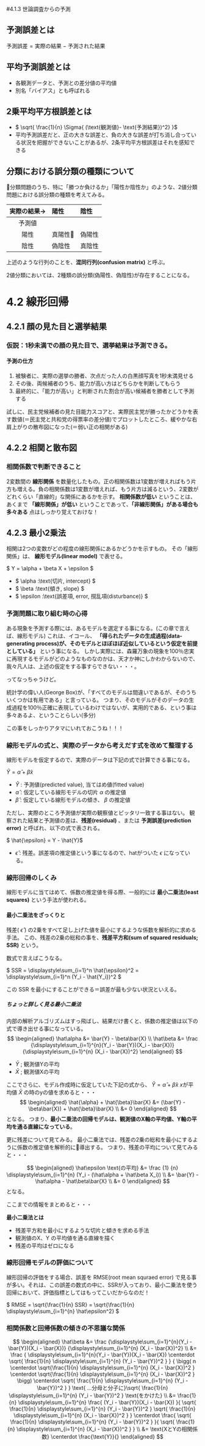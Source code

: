 #4.1.3 世論調査からの予測
## 予測誤差とは
$\text{予測誤差}= \text{実際の結果} - \text{予測された結果}$

## 平均予測誤差とは
- 各観測データと、予測との差分値の平均値
- 別名「バイアス」とも呼ばれる

## 2乗平均平方根誤差とは
- $ \sqrt{ \frac{1}{n} \Sigma{ (\text{観測値}- \text{予測結果})^2} }$
- 平均予測誤差だと、正の大きな誤差と、負の大きな誤差が打ち消し合っている状況を把握ができないことがあるが、2条平均平方根誤差はそれを感知できる

## 分類における誤分類の種類について
分類問題のうち、特に「勝つか負けるか」「陽性か陰性か」のような、2値分類問題における誤分類の種類を考えてみる。


|実際の結果→|陽性|陰性|
|:-:|:-|:-|
|予測値|   |   |
|陽性|真陽性|偽陽性|
|陰性|偽陰性|真陰性|

上述のような行列のことを、__混同行列(confusion matrix)__ と呼ぶ。

2値分類においては、2種類の誤分類(偽陽性、偽陰性)が存在することになる。

# 4.2 線形回帰
## 4.2.1 顔の見た目と選挙結果
### 仮説：1秒未満での顔の見た目で、選挙結果は予測できる。
#### 予測の仕方
1. 被験者に、実際の選挙の勝者、次点だった人の白黒顔写真を1秒未満見せる
2. その後、両候補者のうち、能力が高い方はどちらかを判断してもらう
3. 最終的に、「能力が高い」と判断された割合が高い候補者を勝者として予測する

試しに、民主党候補者の見た目能力スコアと、実際民主党が勝ったかどうかを表す数値(＝民主党と共和党の得票率の差分値)でプロットしたところ、緩やかな右肩上がりの散布図になった(＝弱い正の相関がある)

## 4.2.2 相関と散布図
### 相関係数で判断できること
2変数間の __線形関係__ を数量化したもの。正の相関係数は1変数が増えればもう片方も増える。負の相関係数は1変数が増えれば、もう片方は減るという、2変数がどれくらい「直線的」な関係にあるかを示す。
__相関係数が低い__ ということは、あくまで __「線形関係」が低い__ ということであって、__「非線形関係」がある場合も多々ある__ 点はしっかり覚えておけな！

## 4.2.3 最小2乗法
相関は2つの変数がどの程度の線形関係にあるかどうかを示すもの。
その「線形関係」は、 __線形モデル(linear model)__ で表せる。

$ Y = \alpha + \beta X + \epsilon $
- $ \alpha :\text{切片, intercept} $
- $ \beta :\text{傾き, slope} $
- $ \epsilon :\text{誤差項, error, 撹乱項(disturbance)} $

### 予測問題に取り組む時の心得
ある現象を予測する際には、あるモデルを選定する事になる。(この章で言えば、線形モデル)
これは、イコール、 __「得られたデータの生成過程(data-generating process)が、そのモデルとほぼほぼ近似しているという仮定を前提としている」__ という事になる。
しかし実際には、森羅万象の現象を100％忠実に再現するモデルがどのようなものなのかは、天才か神にしかわからないので、我々凡人は、上述の仮定をする事すらできない・・・。

ってなっちゃうけど。

統計学の偉い人(George Box)が、「すべてのモデルは間違いであるが、そのうちいくつかは有用である」と言っている。
つまり、そのモデルがそのデータの生成過程を100％正確に表現しているわけではないが、実用的である、という事は多々あるよ、ということらしい(多分)

この事をしっかりアタマにいれておこうね！！！

### 線形モデルの式と、実際のデータから考えだす式を改めて整理する

線形モデルを仮定するので、実際のデータは下記の式で計算できる事になる。

$\hat{Y} = \hat{\alpha} + \hat{\beta}x$
- $\hat{Y}$ : 予測値(predicted value), 当てはめ値(fitted value)
- $\hat{\alpha}$ : 仮定している線形モデルの切片 $\alpha$ の推定値
- $\hat{\beta}$ : 仮定している線形モデルの傾き、 $\beta$ の推定値

ただし、実際のところ予測値が実際の観察値とピッタリ一致する事はない。
観察された結果と予測値の差は、__残差(residual)__ 、または __予測誤差(prediction error)__ と呼ばれ、以下の式で表される。

$ \hat{\epsilon} = Y - \hat{Y}$
- $\hat{\epsilon}$ : 残差。誤差項の推定値という事になるので、hatがついた $\epsilon$ になっている。

### 線形回帰のしくみ
線形モデルに当てはめて、係数の推定値を得る際、一般的には __最小二乗法(least squares)__ という手法が使われる。
#### 最小二乗法をざっくりと
残差( $\hat{\epsilon}$ ) の2乗をすべて足し上げた値を最小にするような係数を解析的に求める手法。
この、残差の2乗の総和の事を、__残差平方和(sum of squared residuals; SSR)__ という。

数式で言えばこうなる。

$ SSR = \displaystyle\sum_{i=1}^n \hat{\epsilon}^2 = \displaystyle\sum_{i=1}^n (Y_i - \hat{Y_i})^2 $

この SSR を最小にすることができる＝誤差が最も少ない状況といえる。

##### ちょっと詳しく見る最小二乗法
内部の解析アルゴリズムはすっ飛ばし、結果だけ書くと、係数の推定値は以下の式で導き出せる事になっている。
$$
\begin{aligned}
\hat\alpha &= \bar{Y} - \beta\bar{X} \\
\hat\beta &= \frac {\displaystyle\sum_{i=1}^{n}(Y_i - \bar{Y})(X_i - \bar{X})} {\displaystyle\sum_{i=1}^{n} (X_i - \bar{X})^2}
\end{aligned}
$$
- $\bar{Y}$ ; 観測値Yの平均
- $\bar{X}$ ; 観測値Xの平均

ここでさらに、モデル作成時に仮定していた下記の式から、
$\hat{Y} = \hat{\alpha} + \hat{\beta}x$
$x$が平均値 $\bar{X}$ の時のyの値を求めると・・・
$$
\begin{aligned}
\hat{\alpha} + \hat{\beta}\bar{X} &= (\bar{Y} - \beta\bar{X}) + \hat{\beta}\bar{X} \\
&= 0
\end{aligned}
$$
となる。
つまり、__最小二乗法の回帰モデルは、観測値のX軸の平均値、Y軸の平均を通る直線になっている__。

更に残差について見てみる。
最小二乗法では、残差の2乗の総和を最小にするように係数の推定値を解析的に導出する。
つまり、残差の平均について見てみると・・・

$$
\begin{aligned}
\hat\epsilon \text{の平均} &= \frac {1} {n} \displaystyle\sum_{i=1}^{n} (Y_i - (\hat\alpha + \hat\beta X_i)) \\
&= \bar{Y} - \hat\alpha - \hat\beta\bar{X} \\
&= 0
\end{aligned}
$$
となる。

ここまでの情報をまとめると・・・

__最小二乗法とは__
- 残差平方和を最小にするような切片と傾きを求める手法
- 観測値のX、Y の平均値を通る直線を描く
- 残差の平均はゼロになる

### 線形回帰モデルの評価について
 線形回帰の評価をする場合、誤差を RMSE(root mean squraed error) で見る事が多い。それは、この誤差の数式の中に、SSRが入っており、最小二乗法を使う回帰において、評価指標としてはもってこいだからなのだ！

 $ RMSE = \sqrt{\frac{1}{n} SSR} = \sqrt{\frac{1}{n} \displaystyle\sum_{i=1}^{n} \hat\epsilon^2} $

### 相関係数と回帰係数の傾きの不思議な関係

$$
\begin{aligned}
\hat\beta &= \frac {\displaystyle\sum_{i=1}^{n}(Y_i - \bar{Y})(X_i - \bar{X})} {\displaystyle\sum_{i=1}^{n} (X_i - \bar{X})^2} \\
&= \frac {
            \displaystyle\sum_{i=1}^{n}(Y_i - \bar{Y})(X_i - \bar{X})
            \centerdot
            \sqrt{
              \frac{1}{n}
              \displaystyle\sum_{i=1}^{n} (Y_i - \bar{Y})^2
            }
          }  
          { \bigg(
            n \centerdot
            \sqrt{\frac{1}{n} \displaystyle\sum_{i=1}^{n} (X_i - \bar{X})^2 }
            \centerdot
            \sqrt{\frac{1}{n} \displaystyle\sum_{i=1}^{n} (X_i - \bar{X})^2 }
            \bigg)
            \centerdot
            \sqrt{
                \frac{1}{n}
                \displaystyle\sum_{i=1}^{n} (Y_i - \bar{Y})^2
            }
          } \text{   ...分母と分子に}\sqrt{
              \frac{1}{n}
              \displaystyle\sum_{i=1}^{n} (Y_i - \bar{Y})^2
          } \text{をかけた} \\
&= \frac{1}{n} \displaystyle\sum_{i=1}^{n}
  \frac{
    (Y_i - \bar{Y})(X_i - \bar{X})
  }{
    \sqrt{
        \frac{1}{n}
        \displaystyle\sum_{i=1}^{n} (Y_i - \bar{Y})^2
    }
    \sqrt{
      \frac{1}{n}
      \displaystyle\sum_{i=1}^{n} (X_i - \bar{X})^2
    }
  }
  \centerdot
  \frac{
    \sqrt{
      \frac{1}{n}
      \displaystyle\sum_{i=1}^{n} (Y_i - \bar{Y})^2
    }
  }{
    \sqrt{
      \frac{1}{n}
      \displaystyle\sum_{i=1}^{n} (X_i - \bar{X})^2
    }
  } \\
&= \text{XとYの相関係数} \centerdot \frac{\text{Y}}{}
\end{aligned}
$$

